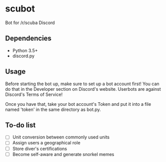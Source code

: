 # scubot
Bot for /r/scuba Discord

## Dependencies
- Python 3.5+
- discord.py

## Usage
Before starting the bot up, make sure to set up a bot account first! You can do that in the Developer section on Discord's website. Userbots are against Discord's Terms of Service!

Once you have that, take your bot account's Token and put it into a file named 'token' in the same directory as bot.py.

## To-do list
- [ ] Unit conversion between commonly used units
- [ ] Assign users a geographical role
- [ ] Store diver's certifications
- [ ] Become self-aware and generate snorkel memes
